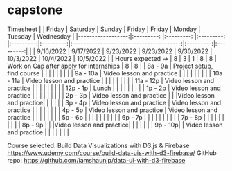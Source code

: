 # capstone


Timesheet
|                   |   Friday                  |   Saturday                 |   Sunday                |   Friday  |   Friday  |                  Monday                 |  Tuesday  | Wednesday |
|------------------:|:---------:                |:---------:                 |:---------:              |:---------:|:---------:|:---------------------------------------:|:---------:|:---------:|
|                   | 9/16/2022                 | 9/17/2022                  | 9/23/2022               | 9/23/2022 | 9/30/2022 |                10/3/2022                | 10/4/2022 | 10/5/2022 |
| Hours expected -> |     8                     |     3                      |     1                   |     8     |     8     | Work on Cap after apply for internships |     8     |     8     |
|           8a - 9a | Project setup, find course |                           |                         |           |           |                                         |           |           |
|          9a - 10a | Video lesson and practice  |                           |                         |           |           |                                         |           |           |
|         10a - 11a | Video lesson and practice  |                           |                         |           |           |                                         |           |           |
|         11a - 12p | Video lesson and practice  |                           |                         |           |           |                                         |           |           |
|          12p - 1p |       Lunch                |                           |                         |           |           |                                         |           |           |
|           1p - 2p | Video lesson and practice  |                           |                         |           |           |                                         |           |           |
|           2p - 3p | Video lesson and practice  |                           |                         |Video lesson and practice|           |                                         |           |           |
|           3p - 4p | Video lesson and practice  | Video lesson and practice |                         |           |           |                                         |           |           |
|           4p - 5p | Video lesson and practice  | Video lesson and practice |                         |           |           |                                         |           |           |
|           5p - 6p |                            |                           |                         |           |           |                                         |           |           |
|           6p - 7p |                            |                           |                         |           |           |                                         |           |           |
|           7p - 8p |                            |                           |                         |           |           |                                         |           |           |
|           8p - 9p |                            |                           |Video lesson and practice|           |           |                                         |           |           |
|           9p - 10p|                            | Video lesson and practice |                         |           |           |                                         |           |           |
     
Course selected: Build Data Visualizations with D3.js & Firebase https://www.udemy.com/course/build-data-uis-with-d3-firebase/
GitHub repo: https://github.com/iamshaunjp/data-ui-with-d3-firebase